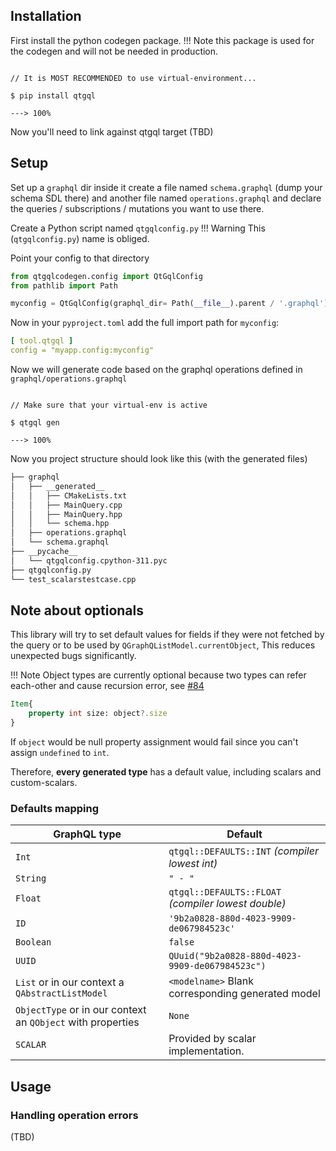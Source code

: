 ## Installation


First install the python codegen package.
!!! Note
    this package is used for the codegen and
    will not be needed in production.

<div class="termy">

```console

// It is MOST RECOMMENDED to use virtual-environment...

$ pip install qtgql

---> 100%
```
</div>

Now you'll need to link against qtgql target
(TBD)



## Setup
Set up a `graphql` dir inside it create a file named `schema.graphql` (dump your schema SDL there)
and another file named `operations.graphql` and declare the queries / subscriptions / mutations you want to use there.

Create a Python script named `qtgqlconfig.py`
!!! Warning
    This (`qtgqlconfig.py`) name is obliged.

Point your config to that directory
```python
from qtgqlcodegen.config import QtGqlConfig
from pathlib import Path

myconfig = QtGqlConfig(graphql_dir= Path(__file__).parent / '.graphql')
```
Now in your `pyproject.toml` add the full import path
for `myconfig`:

```yaml
[ tool.qtgql ]
config = "myapp.config:myconfig"
```
Now we will generate code based on the graphql operations defined in `graphql/operations.graphql`

<div class="termy">

```console

// Make sure that your virtual-env is active

$ qtgql gen

---> 100%
```

</div>

Now you project structure should look like this (with the generated files)

```bash
├── graphql
│   ├── __generated__
│   │   ├── CMakeLists.txt
│   │   ├── MainQuery.cpp
│   │   ├── MainQuery.hpp
│   │   └── schema.hpp
│   ├── operations.graphql
│   └── schema.graphql
├── __pycache__
│   └── qtgqlconfig.cpython-311.pyc
├── qtgqlconfig.py
└── test_scalarstestcase.cpp
```

## Note about optionals
This library will try to set default values for fields if they were not fetched by the query
or to be used by `QGraphQListModel.currentObject`,
This reduces unexpected bugs significantly.

!!! Note
    Object types are currently optional because two types
    can refer each-other and cause recursion error, see [#84](https://github.com/nrbnlulu/qtgql/issues/84)

```qml
Item{
    property int size: object?.size
}
```
If `object` would be null property assignment would fail since
you can't assign `undefined` to `int`.

Therefore, **every generated type** has a default value,
including scalars and custom-scalars.
### Defaults mapping
| GraphQL type                                                | Default                                             |
|-------------------------------------------------------------|-----------------------------------------------------|
| `Int`                                                       | `qtgql::DEFAULTS::INT` *(compiler lowest int)*      |
| `String`                                                    | `" - "`                                             |
| `Float`                                                     | `qtgql::DEFAULTS::FLOAT` *(compiler lowest double)* |
| `ID`                                                        | `'9b2a0828-880d-4023-9909-de067984523c'`            |
| `Boolean`                                                   | `false`                                             |
| `UUID`                                                      | `QUuid("9b2a0828-880d-4023-9909-de067984523c")`     |
| `List` or in our context a `QAbstractListModel`             | `<modelname>` Blank corresponding generated model   |
| `ObjectType` or in our context an `QObject` with properties | `None`                                              |
| `SCALAR`                                                    | Provided by scalar implementation.                  |


## Usage

### Handling operation errors
(TBD)
